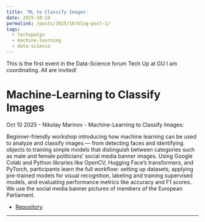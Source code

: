 ```yaml
---
title: 'ML to Classify Images'
date: 2025-10-10
permalink: /posts/2025/10/blog-post-1/
tags:
  - techupatgu
  - machine-learning
  - data-science
---
```


This is the first event in the Data-Science forum Tech Up at GU I am coordinating. All are invited! 

Machine-Learning to Classify Images
======

Oct 10 2025 - Nikolay Marinov - Machine-Learning to Classify Images:

Beginner-friendly workshop introducing how machine learning can be used to analyze and classify images — from detecting faces and identifying objects to training simple models that distinguish between categories such as male and female politicians’ social media banner images. Using Google Colab and Python libraries like OpenCV, Hugging Face’s transformers, and PyTorch, participants learn the full workflow: setting up datasets, applying pre-trained models for visual recognition, labeling and training supervised models, and evaluating performance metrics like accuracy and F1 scores. We use the social media banner pictures of members of the European Parliament.

 * [Repository](https://github.com/techupatgu/image_classification.git)

------